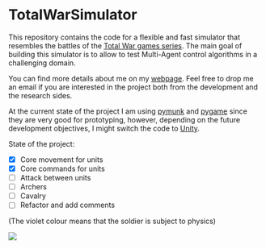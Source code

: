 # TotalWarSimulator

This repository contains the code for a flexible and fast simulator that resembles the battles of the [Total War games series](https://www.totalwar.com/).
The main goal of building this simulator is to allow to test Multi-Agent control algorithms in a challenging domain.

You can find more details about me on my [webpage](https://michelangeloconserva.github.io/).
Feel free to drop me an email if you are interested in the project both from the development and the research sides.

At the current state of the project I am using [pymunk](http://www.pymunk.org) and [pygame](https://www.pygame.org/) since they are very good for prototyping, however, depending on the future development objectives, I might switch the code to [Unity](https://unity.com/).


State of the project:
- [x] Core movement for units
- [x] Core commands for units
- [ ] Attack between units
- [ ] Archers
- [ ] Cavalry
- [ ] Refactor and add comments

(The violet colour means that the soldier is subject to physics)

![](test.gif)

